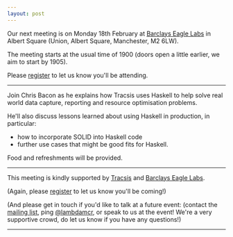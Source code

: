 ```yaml
---
layout: post
---
```


Our next meeting is on Monday 18th February
at [Barclays Eagle Labs][EagleLabs] in Albert Square
(Union, Albert Square, Manchester, M2 6LW).

The meeting starts at the usual time of 1900 (doors open a little earlier, we aim to start by
1905).

Please [register][eventbrite] to let us know you'll be attending.

---

Join Chris Bacon as he explains how Tracsis uses Haskell to help solve real world data capture, reporting and resource optimisation problems. 

He'll also discuss lessons learned about using Haskell in production, in particular:
 - how to incorporate SOLID into Haskell code
 - further use cases that might be good fits for Haskell.
 
Food and refreshments will be provided. 

---

This meeting is kindly supported by [Tracsis][Tracsis] and [Barclays Eagle Labs][EagleLabs].

(Again, please [register][eventbrite] to let us know you'll be coming!)

(And please get in touch if you'd like to talk at a future event: (contact the [mailing list][ML], ping
[@lambdamcr][lambdamcr], or speak to us at the event!
We're a very supportive crowd, do let us know if you have any questions!)

---

[EagleLabs]: https://labs.uk.barclays/
[ML]: https://groups.google.com/forum/#!forum/lambda-lounge-manchester
[lambdamcr]: https://twitter.com/lambdamcr
[eventbrite]: https://www.eventbrite.com/e/lambda-lounge-february-2019-haskell-in-production-tickets-56284003971
[Tracsis]: https://www.tracsis.com